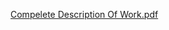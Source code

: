 [Compelete Description Of Work.pdf](https://github.com/nischay-tayal/FitnessPlannerGUI/files/9314048/Compelete.Description.Of.Work.pdf)
